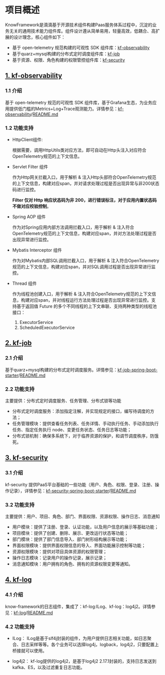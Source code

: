 # 项目概述
KnowFramework是滴滴基于开源技术组件构建Paas服务体系过程中，沉淀的业务无关的通用技术能力组件库。组件设计遵从简单易用，轻量高效，低耦合、高扩展的设计理念，核心组件如下：
- 基于 open-telemetry 规范构建的可观性 SDK 组件库：[kf-observability](./kf-observability)
- 基于quarz+mysql构建的分布式定时调度组件库：[kf-job](./kf-job-spring-boot-starter)
- 基于资源、权限、角色构建的权限管控组件库：[kf-security](./kf-security-spring-boot-starter)


## [1. kf-observability](./kf-observability)
### 1.1 介绍

基于 open-telemetry 规范的可观性 SDK 组件库，基于Grafana生态，为业务应用提供低门槛的Metrics+Log+Trace观测能力。详情参见：[kf-observability](./kf-observability)/[README.md](./kf-observability/README.md)

### 1.2 功能支持

- HttpClient组件:

  根据需要，调用HttpUtils类对应方法，即可自动在Http头注入对应符合OpenTelemetry规范的上下文信息。

- Servlet Filter 组件

  作为Http网关拦截入口，用于解析 & 注入Http头部符合OpenTelemetry规范的上下文信息，构建对应span，并对请求处理过程是否出现异常与非200状态码进行监控。

  **Filter 仅对 Http 响应状态码为非 200，进行错误标注，对于应用内置状态码不做对应校验控制**。

- Spring AOP 组件

  作为对Spring应用内部方法调用拦截入口，用于解析 & 注入符合OpenTelemetry规范的上下文信息，构建对应span，并对方法处理过程是否出现异常进行监控。


- Mybatis Interceptor 组件

  作为对Mybatis内部SQL调用拦截入口，用于解析 & 注入符合OpenTelemetry规范的上下文信息，构建对应span，并对SQL调用过程是否出现异常进行监控。

- Thread 组件

  作为线程池创建入口，用于解析 & 注入符合OpenTelemetry规范的上下文信息，构建对应span，并对线程运行方法处理过程是否出现异常进行监控。支持基于返回值 Future 的多个不同线程的上下文串联、支持两种类型的线程池接口：

   1. ExecutorService
   2. ScheduledExecutorService

## [2. kf-job](./kf-job-spring-boot-starter)
### 2.1 介绍
基于quarz+mysql构建的分布式定时调度服务。详情参见：[kf-job-spring-boot-starter](./kf-job-spring-boot-starter)/[README.md](./kf-job-spring-boot-starter/README.md)
### 2.2 功能支持
主要提供：分布式定时调度服务、任务管理、分布式锁等功能
- 分布式定时调度服务：添加指定注解，并实现规定的接口，编写待调度的方法；
- 任务管理模块：提供查看任务列表、任务详情、手动执行任务、手动添加执行任务、指定任务执行 node、变更任务状态、任务日志等功能；
- 分布式锁机制：确保多系统下，对于临界资源的保护，和调节调度秩序，防饿死。


## [3. kf-security](./kf-security-spring-boot-starter)
### 3.1 介绍
kf-security 提供PaaS平台基础的一些功能（用户、角色、权限、登录、注册、操作记录），详情参见：[kf-security-spring-boot-starter](./kf-security-spring-boot-starter)/[README.md](./kf-security-spring-boot-starter/README.md)
### 3.2 功能支持
主要提供：用户、项目、角色、部门、界面权限、资源权限、操作日志、消息通知
- 用户模块：提供了注册、登录、认证功能，以及用户信息的展示等基础功能；
- 项目模块：提供了创建、删除、展示、更改运行状态等功能；
- 部门模块：提供了部门信息导入、部门树形结构展示等功能；
- 界面权限模块：提供界面权限信息的导入、界面功能展示控制等功能；
- 资源权限模块：提供对项目具体资源的权限管理；
- 操作日志模块：记录用户的操作记录，展示记录；
- 消息通知模块：用户拥有的角色、拥有的资源权限变更等通知。


## [4. kf-log](./kf-log)

### 4.1 介绍
know-framework的日志组件，集成了：kf-log:ILog、kf-log：log4j2。详情参见：[kf-log](./kf-log)/[README.md](./kf-log/README.md)

### 4.2 功能支持
- ILog：
  ILog是基于slf4j封装的组件，为用户提供日志相关功能，如日志聚合、日志采样等等。各个业务可以选择log4j，logback，log4j2，只要配置上桥接就可以使用。

- log4j2：
  kf-log提供的log4j2，是基于log4j2 2.17.1封装的，支持日志发送到kafka、ES，以及过滤重复日志功能。
    
